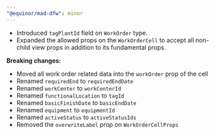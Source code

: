 ```yaml
---
"@equinor/mad-dfw": minor
---
```


-   Introduced `tagPlantId` field on `WorkOrder` type.
-   Expanded the allowed props on the `WorkOrderCell` to accept all non-child view props in addition
    to its fundamental props.

**Breaking changes:**

-   Moved all work order related data into the `workOrder` prop of the cell
-   Renamed `requiredEnd` to `requiredEndDate`
-   Renamed `workCenter` to `workCenterId`
-   Renamed `functionalLocation` to `tagId`
-   Renamed `basicFinishDate` to `basicEndDate`
-   Renamed `equipment` to `equipmentId`
-   Renamed `activeStatus` to `activeStatusIds`
-   Removed the `overwriteLabel` prop on `WorkOrderCellProps`
